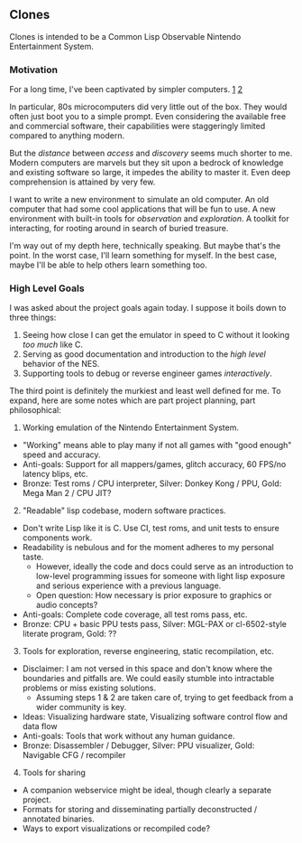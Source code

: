 ## Clones

Clones is intended to be a Common Lisp Observable Nintendo Entertainment System.

### Motivation

For a long time, I've been captivated by simpler computers. [1] [2]

In particular, 80s microcomputers did very little out of the box. They would often
just boot you to a simple prompt. Even considering the available free and commercial
software, their capabilities were staggeringly limited compared to anything modern.

But the _distance_ between _access_ and _discovery_ seems much shorter to me.
Modern computers are marvels but they sit upon a bedrock of knowledge and
existing software so large, it impedes the ability to master it. Even deep
comprehension is attained by very few.

I want to write a new environment to simulate an old computer. An old computer
that had some cool applications that will be fun to use. A new environment with
built-in tools for _observation_ and _exploration_. A toolkit for interacting,
for rooting around in search of buried treasure.

I'm way out of my depth here, technically speaking. But maybe that's the point.
In the worst case, I'll learn something for myself. In the best case, maybe I'll
be able to help others learn something too.

[1]: http://redlinernotes.com/docs/talks/trp.html#1
[2]: http://blog.kingcons.io/posts/Towards-Comprehensible-Computing.html

### High Level Goals

I was asked about the project goals again today. I suppose it boils down to three things:

1. Seeing how close I can get the emulator in speed to C without it looking _too much_ like C.
2. Serving as good documentation and introduction to the _high level_ behavior of the NES.
3. Supporting tools to debug or reverse engineer games _interactively_.

The third point is definitely the murkiest and least well defined for me.
To expand, here are some notes which are part project planning, part philosophical:

1. Working emulation of the Nintendo Entertainment System.
  * "Working" means able to play many if not all games with "good enough" speed and accuracy.
  * Anti-goals: Support for all mappers/games, glitch accuracy, 60 FPS/no latency blips, etc.
  * Bronze: Test roms / CPU interpreter, Silver: Donkey Kong / PPU, Gold: Mega Man 2 / CPU JIT?
2. "Readable" lisp codebase, modern software practices.
  * Don't write Lisp like it is C. Use CI, test roms, and unit tests to ensure components work.
  * Readability is nebulous and for the moment adheres to my personal taste.
    * However, ideally the code and docs could serve as an introduction to low-level programming
      issues for someone with light lisp exposure and serious experience with a previous language.
    * Open question: How necessary is prior exposure to graphics or audio concepts?
  * Anti-goals: Complete code coverage, all test roms pass, etc.
  * Bronze: CPU + basic PPU tests pass, Silver: MGL-PAX or cl-6502-style literate program, Gold: ??
3. Tools for exploration, reverse engineering, static recompilation, etc.
  * Disclaimer: I am not versed in this space and don't know where the boundaries and pitfalls are.
    We could easily stumble into intractable problems or miss existing solutions.
    * Assuming steps 1 & 2 are taken care of, trying to get feedback from a wider community is key.
  * Ideas: Visualizing hardware state, Visualizing software control flow and data flow
  * Anti-goals: Tools that work without any human guidance.
  * Bronze: Disassembler / Debugger, Silver: PPU visualizer, Gold: Navigable CFG / recompiler
4. Tools for sharing
  * A companion webservice might be ideal, though clearly a separate project.
  * Formats for storing and disseminating partially deconstructed / annotated binaries.
  * Ways to export visualizations or recompiled code?
